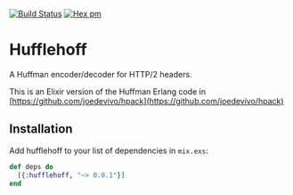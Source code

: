 [![Build Status](https://travis-ci.org/sideshow/hufflehoff.svg?branch=master)](https://travis-ci.org/sideshow/hufflehoff) [![Hex pm](http://img.shields.io/hexpm/v/hufflehoff.svg?style=flat)](https://hex.pm/packages/hufflehoff)

# Hufflehoff
A Huffman encoder/decoder for HTTP/2 headers.

This is an Elixir version of the Huffman Erlang code in [https://github.com/joedevivo/hpack](https://github.com/joedevivo/hpack)

## Installation
Add hufflehoff to your list of dependencies in `mix.exs`:

```elixir
def deps do
  [{:hufflehoff, "~> 0.0.1"}]
end
```
